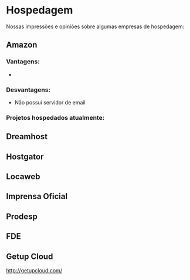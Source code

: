 # Hospedagem

Nossas impressões e opiniões sobre algumas empresas de hospedagem:

## Amazon

### Vantagens:
*

### Desvantagens:
* Não possui servidor de email

### Projetos hospedados atualmente:

## Dreamhost

## Hostgator

## Locaweb

## Imprensa Oficial

## Prodesp

## FDE

## Getup Cloud
http://getupcloud.com/ 

